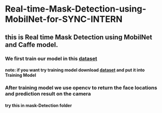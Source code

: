 # Real-time-Mask-Detection-using-MobilNet-for-SYNC-INTERN

## this is Real time Mask Detection using MobilNet and Caffe model.

### We first train our model in this [dataset](https://github.com/balajisrinivas/Face-Mask-Detection/tree/master/dataset) 

#### note: if you want try training model download [dataset](https://github.com/balajisrinivas/Face-Mask-Detection/tree/master/dataset) and put it into Training Model


### After training model we use opencv to return the face locations and prediction result on the camera

#### try this in mask-Detection folder

